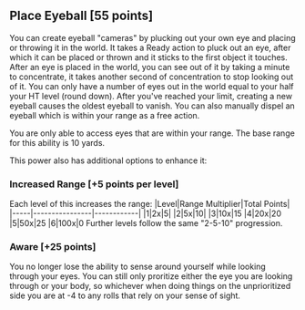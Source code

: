 ## Place Eyeball \[55 points\]
You can create eyeball "cameras" by plucking out your own eye and placing or throwing it in the world. It takes a Ready action to pluck out an eye, after which it can be placed or thrown and it sticks to the first object it touches. After an eye is placed in the world, you can see out of it by taking a minute to concentrate, it takes another second of concentration to stop looking out of it. You can only have a number of eyes out in the world equal to your half your HT level (round down). After you've reached your limit, creating a new eyeball causes the oldest eyeball to vanish. You can also manually dispel an eyeball which is within your range as a free action.

You are only able to access eyes that are within your range. The base range for this ability is 10 yards.

This power also has additional options to enhance it:

### Increased Range \[+5 points per level\]
Each level of this increases the range:
|Level|Range Multiplier|Total Points|
|-----|----------------|------------|
|1|2x|5|
|2|5x|10|
|3|10x|15
|4|20x|20
|5|50x|25
|6|100x|0
Further levels follow the same "2-5-10" progression.

### Aware \[+25 points\]
You no longer lose the ability to sense around yourself while looking through your eyes. You can still only proritize either the eye you are looking through or your body, so whichever when doing things on the unprioritized side you are at -4 to any rolls that rely on your sense of sight.
